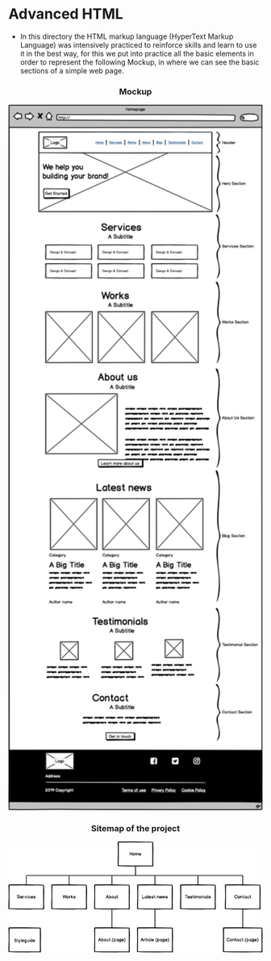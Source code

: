 # Advanced HTML
- In this directory the HTML markup language (HyperText Markup Language) was intensively practiced to reinforce skills and learn to use it in the best way, for this we put into practice all the basic elements in order to represent the following Mockup, in where we can see the basic sections of a simple web page. 

<div align="center">
  
### Mockup
<img src="https://github.com/AlisonQuinter17/holbertonschool-web_front_end/blob/main/0x00-html_advanced/images/Description/mockup.png" class="responsive" width="600px"/>
</div>

<div align="center">
  
### Sitemap of the project
<img src="https://github.com/AlisonQuinter17/holbertonschool-web_front_end/blob/main/0x00-html_advanced/images/Description/sitemap.png" class="responsive" width="600px"/>
</div>
